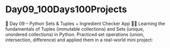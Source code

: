 # Day09_100Days100Projects
🔹 Day 09 – Python Sets &amp; Tuples + Ingredient Checker App 🥗✅ Learning the fundamentals of Tuples (immutable collections) and Sets (unique, unordered collections) in Python. Practiced set operations (union, intersection, difference) and applied them in a real-world mini project: 
